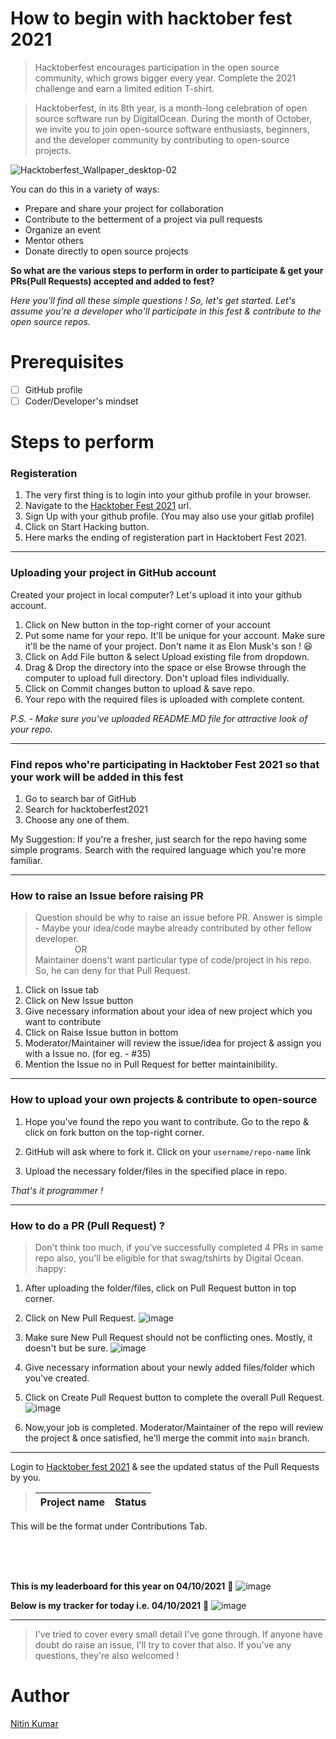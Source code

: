 # How to begin with hacktober fest 2021

> Hacktoberfest encourages participation in the open source community, which grows bigger every year. Complete the 2021 challenge and earn a limited edition T-shirt.  

> Hacktoberfest, in its 8th year, is a month-long celebration of open source software run by DigitalOcean. During the month of October, we invite you to join open-source software enthusiasts, beginners, and the developer community by contributing to open-source projects. 

![Hacktoberfest_Wallpaper_desktop-02](https://user-images.githubusercontent.com/40369168/135885122-0931eeb0-ef6c-4ac7-9842-9d555c58a467.png)


You can do this in a variety of ways:

- Prepare and share your project for collaboration
- Contribute to the betterment of a project via pull requests
- Organize an event
- Mentor others
- Donate directly to open source projects

**So what are the various steps to perform in order to participate & get your PRs(Pull Requests) accepted and added to fest?**

*Here you'll find all these simple questions !
So, let's get started. Let's assume you're a developer who'll participate in this fest & contribute to the open source repos.*

# Prerequisites

- [ ] GitHub profile
- [ ] Coder/Developer's mindset

# Steps to perform

### **Registeration**
1. The very first thing is to login into your github profile in your browser.
2. Navigate to the [Hacktober Fest 2021](https://hacktoberfest.digitalocean.com/) url.
3. Sign Up with your github profile. (You may also use your gitlab profile)
4. Click on Start Hacking button.
5. Here marks the ending of registeration part in Hacktobert Fest 2021.

---
### **Uploading your project in GitHub account**

Created your project in local computer? Let's upload it into your github account.

1. Click on New button in the top-right corner of your account
2. Put some name for your repo. It'll be unique for your account. Make sure it'll be the name of your project. Don't name it as Elon Musk's son ! 😆
3. Click on Add File button & select Upload existing file from dropdown.
4. Drag & Drop the directory into the space or else Browse through the computer to upload full directory. Don't upload files individually.
5. Click on Commit changes button to upload & save repo.
6. Your repo with the required files is uploaded with complete content. 

*P.S. - Make sure you've uploaded README.MD file for attractive look of your repo.*

---

### **Find repos who're participating in Hacktober Fest 2021 so that your work will be added in this fest**

1. Go to search bar of GitHub
2. Search for hacktoberfest2021
3. Choose any one of them. 

My Suggestion: If you're a fresher, just search for the repo having some simple programs. Search with the required language which you're more familiar.

---

### **How to raise an Issue before raising PR**

> Question should be why to raise an issue before PR. Answer is simple - Maybe your idea/code maybe already contributed by other fellow developer.  
&ensp;&ensp;&ensp;&ensp;&ensp;&ensp;&ensp;&ensp;&ensp;OR   
Maintainer doens't want particular type of code/project in his repo. So, he can deny for that Pull Request.

1. Click on Issue tab
2. Click on New Issue button
3. Give necessary information about your idea of new project which you want to contribute
4. Click on Raise Issue button in bottom
5. Moderator/Maintainer will review the issue/idea for project & assign you with a Issue no. (for eg. - #35)
6. Mention the Issue no in Pull Request for better maintainibility.

---

### **How to upload your own projects & contribute to open-source**

1. Hope you've found the repo you want to contribute. Go to the repo & click on fork button on the top-right corner.
  
2. GitHub will ask where to fork it. Click on your `username/repo-name` link
  
3. Upload the necessary folder/files in the specified place in repo.

*That's it programmer !*

---

### **How to do a PR (Pull Request) ?**
> Don't think too much, if you've successfully completed 4 PRs in same repo also, you'll be eligible for that swag/tshirts by Digital Ocean. :happy:

1. After uploading the folder/files, click on Pull Request button in top corner.
2. Click on New Pull Request.
  ![image](https://user-images.githubusercontent.com/40369168/135883341-56f8dcdc-6fbf-4dc8-ba6b-c7feee4fbd9a.png)

3. Make sure New Pull Request should not be conflicting ones. Mostly, it doesn't but be sure.
  ![image](https://user-images.githubusercontent.com/40369168/135883604-25c68ec5-f35c-4a85-85eb-b4eded7ce55d.png)

5. Give necessary information about your newly added files/folder which you've created.
  
6. Click on Create Pull Request button to complete the overall Pull Request.
  ![image](https://user-images.githubusercontent.com/40369168/135883837-eb24f0ec-cb90-4f74-83ac-c57b52683cc5.png)

7. Now,your job is completed. Moderator/Maintainer of the repo will review the project & once satisfied, he'll merge the commit into `main` branch.

---

Login to [Hacktober fest 2021](https://hacktoberfest.digitalocean.com/) & see the updated status of the Pull Requests by you.

> | Project name | Status |  
> |---|---|

This will be the format under Contributions Tab.

<br><br><br>

**This is my leaderboard for this year on 04/10/2021** 🔽
![image](https://user-images.githubusercontent.com/40369168/135886109-d10941ca-94ee-43e7-a88a-adfb6af1f6e6.png)

**Below is my tracker for today i.e. 04/10/2021** 🔽
![image](https://user-images.githubusercontent.com/40369168/135886288-b84b6cb8-950c-48b3-bbfe-2bd7802f8770.png)


---

> I've tried to cover every small detail I've gone through. If anyone have doubt do raise an issue, I'll try to cover that also. If you've any questions, they're also welcomed !

# Author

[Nitin Kumar](https://github.com/nitinkumar30/)




